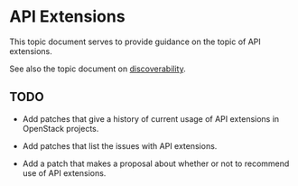 API Extensions
==============

This topic document serves to provide guidance on the topic of API extensions.

See also the topic document on [discoverability](discoverability).

TODO
----

* Add patches that give a history of current usage of API extensions in
  OpenStack projects.

* Add patches that list the issues with API extensions.

* Add a patch that makes a proposal about whether or not to recommend use
  of API extensions.

[discoverability]: discoverability.md
